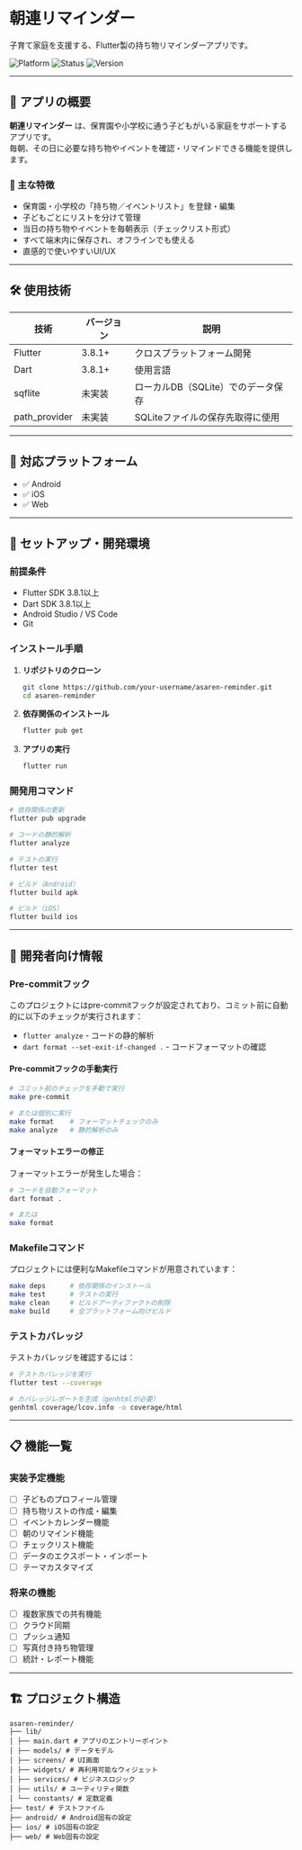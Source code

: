 # 朝連リマインダー

子育て家庭を支援する、Flutter製の持ち物リマインダーアプリです。

![Platform](https://img.shields.io/badge/platform-Flutter-blue)
![Status](https://img.shields.io/badge/status-WIP-orange)
![Version](https://img.shields.io/badge/version-1.0.0-green)

---

## 🌱 アプリの概要

**朝連リマインダー** は、保育園や小学校に通う子どもがいる家庭をサポートするアプリです。  
毎朝、その日に必要な持ち物やイベントを確認・リマインドできる機能を提供します。

### 🧸 主な特徴

- 保育園・小学校の「持ち物／イベントリスト」を登録・編集
- 子どもごとにリストを分けて管理
- 当日の持ち物やイベントを毎朝表示（チェックリスト形式）
- すべて端末内に保存され、オフラインでも使える
- 直感的で使いやすいUI/UX

---

## 🛠 使用技術

| 技術       | バージョン | 説明                                 |
|------------|------------|--------------------------------------|
| Flutter    | 3.8.1+     | クロスプラットフォーム開発           |
| Dart       | 3.8.1+     | 使用言語                             |
| sqflite    | 未実装     | ローカルDB（SQLite）でのデータ保存   |
| path_provider | 未実装 | SQLiteファイルの保存先取得に使用     |

---

## 📱 対応プラットフォーム

- ✅ Android
- ✅ iOS  
- ✅ Web

---

## 🚀 セットアップ・開発環境

### 前提条件

- Flutter SDK 3.8.1以上
- Dart SDK 3.8.1以上
- Android Studio / VS Code
- Git

### インストール手順

1. **リポジトリのクローン**
   ```bash
   git clone https://github.com/your-username/asaren-reminder.git
   cd asaren-reminder
   ```

2. **依存関係のインストール**
   ```bash
   flutter pub get
   ```

3. **アプリの実行**
   ```bash
   flutter run
   ```

### 開発用コマンド

```bash
# 依存関係の更新
flutter pub upgrade

# コードの静的解析
flutter analyze

# テストの実行
flutter test

# ビルド（Android）
flutter build apk

# ビルド（iOS）
flutter build ios
```

---

## 🔧 開発者向け情報

### Pre-commitフック

このプロジェクトにはpre-commitフックが設定されており、コミット前に自動的に以下のチェックが実行されます：

- `flutter analyze` - コードの静的解析
- `dart format --set-exit-if-changed .` - コードフォーマットの確認

#### Pre-commitフックの手動実行

```bash
# コミット前のチェックを手動で実行
make pre-commit

# または個別に実行
make format    # フォーマットチェックのみ
make analyze   # 静的解析のみ
```

#### フォーマットエラーの修正

フォーマットエラーが発生した場合：

```bash
# コードを自動フォーマット
dart format .

# または
make format
```

### Makefileコマンド

プロジェクトには便利なMakefileコマンドが用意されています：

```bash
make deps      # 依存関係のインストール
make test      # テストの実行
make clean     # ビルドアーティファクトの削除
make build     # 全プラットフォーム向けビルド
```

### テストカバレッジ

テストカバレッジを確認するには：

```bash
# テストカバレッジを実行
flutter test --coverage

# カバレッジレポートを生成（genhtmlが必要）
genhtml coverage/lcov.info -o coverage/html
```

---

## 📋 機能一覧

### 実装予定機能

- [ ] 子どものプロフィール管理
- [ ] 持ち物リストの作成・編集
- [ ] イベントカレンダー機能
- [ ] 朝のリマインド機能
- [ ] チェックリスト機能
- [ ] データのエクスポート・インポート
- [ ] テーマカスタマイズ

### 将来の機能

- [ ] 複数家族での共有機能
- [ ] クラウド同期
- [ ] プッシュ通知
- [ ] 写真付き持ち物管理
- [ ] 統計・レポート機能

---

## 🏗 プロジェクト構造

```
asaren-reminder/
├── lib/
│ ├── main.dart # アプリのエントリーポイント
│ ├── models/ # データモデル
│ ├── screens/ # UI画面
│ ├── widgets/ # 再利用可能なウィジェット
│ ├── services/ # ビジネスロジック
│ ├── utils/ # ユーティリティ関数
│ └── constants/ # 定数定義
├── test/ # テストファイル
├── android/ # Android固有の設定
├── ios/ # iOS固有の設定
├── web/ # Web固有の設定
```
